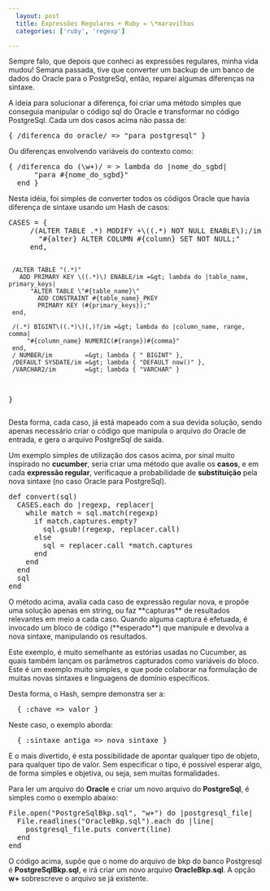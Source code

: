 ```yaml
---
  layout: post
  title: Expressões Regulares + Ruby = \*maravilhas 
  categories: ['ruby', 'regexp']

---
```




Sempre falo, que depois que conheci as expressões regulares, minha vida mudou! Semana passada, tive que converter um backup de um banco de dados do Oracle para o PostgreSql, então, reparei algumas diferenças na sintaxe.

A ideia para solucionar a diferença, foi criar uma método simples que conseguia manipular o código sql do Oracle e transformar no código PostgreSql. Cada um dos casos acima não passa de:

<div><pre class="prettyprint">
{ /diferenca do oracle/ =&gt; "para postgresql" }
</pre></div>

Ou diferenças envolvendo variáveis do contexto como:

<div><pre class="prettyprint">
{ /diferenca do (\w+)/ = &gt; lambda do |nome_do_sgbd|
      "para #{nome_do_sgbd}"
  end }
</pre></div>

Nesta idéia, foi simples de converter todos os códigos Oracle que havia diferença de sintaxe usando um Hash de casos:

<div><pre class="prettyprint">
CASES = { 
     /(ALTER TABLE .*) MODIFY +\((.*) NOT NULL ENABLE\);/im =&gt; lambda do |alter, column|
       "#{alter} ALTER COLUMN #{column} SET NOT NULL;"
     end,

     /ALTER TABLE "(.*)" 
       ADD PRIMARY KEY \((.*)\) ENABLE/im =&gt; lambda do |table_name, primary_keys| 
          "ALTER TABLE \"#{table_name}\" 
            ADD CONSTRAINT #{table_name}_PKEY 
            PRIMARY KEY (#{primary_keys});"
     end,

     /(.*) BIGINT\((.*)\)(,)?/im =&gt; lambda do |column_name, range, comma|
         "#{column_name} NUMERIC(#{range})#{comma}"
     end,
     / NUMBER/im         =&gt; lambda { " BIGINT" },
     /DEFAULT SYSDATE/im =&gt; lambda { "DEFAULT now()" },
     /VARCHAR2/im        =&gt; lambda { "VARCHAR" }
}
</pre></div>

Desta forma, cada caso, já está mapeado com a sua devida solução, sendo apenas necessário criar o código que manipula o arquivo do Oracle de entrada, e gera o arquivo PostgreSql de saída.

Um exemplo simples de utilização dos casos acima, por sinal muito inspirado no **cucumber**, seria criar uma método que avalie os **casos**, e em cada **expressão regular**, verificaque a probabilidade de **substituição** pela nova sintaxe (no caso Oracle para PostgreSql).

<div><pre class="prettyprint">
def convert(sql)
  CASES.each do |regexp, replacer|
    while match = sql.match(regexp)
      if match.captures.empty?
        sql.gsub!(regexp, replacer.call)
      else
        sql = replacer.call *match.captures
      end
    end
  end
  sql
end
</pre></div>
O método acima, avalia cada caso de expressão regular nova, e propõe uma solução apenas em string, ou faz **capturas** de resultados relevantes em meio a cada caso. Quando alguma captura é efetuada, é invocado um bloco de código (**esperado**) que manipule e devolva a nova sintaxe, manipulando os resultados.

Este exemplo, é muito semelhante as estórias usadas no Cucumber, as quais também lançam os parâmetros capturados como variáveis do bloco. Este é um exemplo muito simples, e que pode colaborar na formulação de muitas novas sintaxes e linguagens de domínio específicos.

Desta forma, o Hash, sempre demonstra ser a:

<div><pre class="prettyprint">
  { :chave => valor }
</pre></div>

Neste caso, o exemplo aborda: 

<div><pre class="prettyprint">
  { :sintaxe_antiga => nova_sintaxe }
</pre></div>

E o mais divertido, é esta possibilidade de apontar qualquer tipo de objeto, para qualquer tipo de valor. Sem especificar o tipo, é possível esperar algo, de forma simples e objetiva, ou seja, sem muitas formalidades.

Para ler um arquivo do **Oracle** e criar um novo arquivo do **PostgreSql**, é simples como o exemplo abaixo:

<div><pre class="prettyprint">
File.open("PostgreSqlBkp.sql", "w+") do |postgresql_file|
  File.readlines("OracleBkp.sql").each do |line|
    postgresql_file.puts convert(line)
  end
end
</pre></div>

O código acima, supõe que o nome do arquivo de bkp do banco Postgresql é **PostgreSqlBkp.sql**, e irá criar um novo arquivo **OracleBkp.sql**. A opção **w+** sobrescreve o arquivo se já existente.
